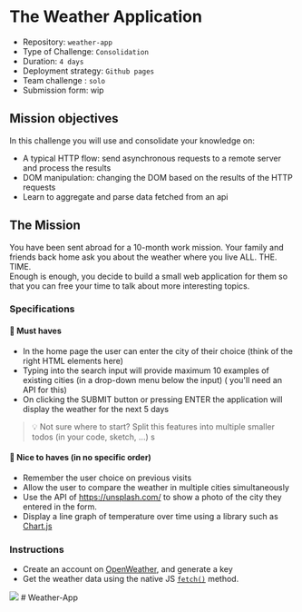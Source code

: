# The Weather Application


-   Repository: `weather-app`
-   Type of Challenge: `Consolidation`
-   Duration: `4 days`
-   Deployment strategy: `Github pages`
-   Team challenge : `solo`
-   Submission form: wip


## Mission objectives

In this challenge you will use and consolidate your knowledge on:

-   A typical HTTP flow: send asynchronous requests to a remote server and process the results
-   DOM manipulation: changing the DOM based on the results of the HTTP requests
-   Learn to aggregate and parse data fetched from an api

## The Mission

You have been sent abroad for a 10-month work mission. Your family and friends back home ask you about the weather where you live ALL. THE. TIME.  
Enough is enough, you decide to build a small web application for them so that you can free your time to talk about more interesting topics.

### Specifications

#### 🌱 Must haves

-   In the home page the user can enter the city of their choice (think of the right HTML elements here)
-   Typing into the search input will provide maximum 10 examples of existing cities (in a drop-down menu below the input) ( you'll need an API for this)
-   On clicking the SUBMIT button or pressing ENTER the application will display the weather for the next 5 days
> 💡 Not sure where to start? Split this features into multiple smaller todos (in your code, sketch, ...)
s
#### 🌼 Nice to haves (in no specific order)

-   Remember the user choice on previous visits
-   Allow the user to compare the weather in multiple cities simultaneously
-   Use the API of https://unsplash.com/ to show a photo of the city they entered in the form.
-   Display a line graph of temperature over time using a library such as [Chart.js](https://www.chartjs.org)

### Instructions

-   Create an account on [OpenWeather](https://home.openweathermap.org/), and generate a key
-   Get the weather data using the native JS [`fetch()`](https://devdocs.io/dom/fetch_api/using_fetch) method.

![](./american-storm.gif)
#   W e a t h e r - A p p 
 
 

